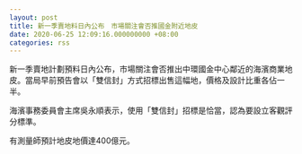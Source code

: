 ```yaml
---
layout: post
title: 新一季賣地料日內公布　市場關注會否推國金附近地皮
date: 2020-06-25 12:09:16.000000000 +08:00
categories: rss
---
```


新一季賣地計劃預料日內公布，市場關注會否推出中環國金中心鄰近的海濱商業地皮。當局早前預告會以「雙信封」方式招標出售這幅地，價格及設計比重各佔一半。

海濱事務委員會主席吳永順表示，使用「雙信封」招標是恰當，認為要設立客觀評分標準。

有測量師預計地皮地價達400億元。
